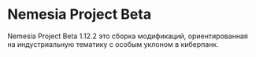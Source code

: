 # Nemesia Project Beta
Nemesia Project Beta 1.12.2 это сборка модификаций, ориентированная на индустриальную тематику с особым уклоном в киберпанк.
